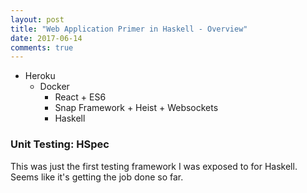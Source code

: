 ```yaml
---
layout: post
title: "Web Application Primer in Haskell - Overview"
date: 2017-06-14
comments: true
---
```


- Heroku  
  - Docker  
    - React + ES6  
    - Snap Framework + Heist + Websockets  
    - Haskell  

### Unit Testing: HSpec

This was just the first testing framework I was exposed to for Haskell. Seems like it's getting the job done so far. 

 [gameOfLife]: https://en.wikipedia.org/wiki/Conway%27s_Game_of_Life  
 [webFrameworks]: https://wiki.haskell.org/Web/Frameworks
 [snapFramework]: http://snapframework.com/ 
 [snaplets]: http://snapframework.com/snaplets 
 [heist]: http://snapframework.com/docs/tutorials/heist